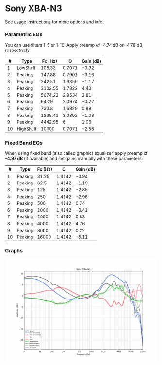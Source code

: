 # Sony XBA-N3
See [usage instructions](https://github.com/jaakkopasanen/AutoEq#usage) for more options and info.

### Parametric EQs
You can use filters 1-5 or 1-10. Apply preamp of -4.74 dB or -4.78 dB, respectively.

|   # | Type      |   Fc (Hz) |      Q |   Gain (dB) |
|-----|-----------|-----------|--------|-------------|
|   1 | LowShelf  |    105.33 | 0.7071 |       -0.92 |
|   2 | Peaking   |    147.88 | 0.7901 |       -3.16 |
|   3 | Peaking   |    242.51 | 1.9359 |       -1.17 |
|   4 | Peaking   |   3102.55 | 1.7822 |        4.43 |
|   5 | Peaking   |   5674.23 | 2.9534 |        3.81 |
|   6 | Peaking   |     64.29 | 2.0974 |       -0.27 |
|   7 | Peaking   |    733.8  | 1.6829 |        0.89 |
|   8 | Peaking   |   1235.41 | 3.0892 |       -1.08 |
|   9 | Peaking   |   4442.95 | 6      |        1.06 |
|  10 | HighShelf |  10000    | 0.7071 |       -2.56 |

### Fixed Band EQs
When using fixed band (also called graphic) equalizer, apply preamp of **-4.97 dB** (if available) and set gains manually with these parameters.

|   # | Type    |   Fc (Hz) |      Q |   Gain (dB) |
|-----|---------|-----------|--------|-------------|
|   1 | Peaking |     31.25 | 1.4142 |       -0.94 |
|   2 | Peaking |     62.5  | 1.4142 |       -1.19 |
|   3 | Peaking |    125    | 1.4142 |       -2.85 |
|   4 | Peaking |    250    | 1.4142 |       -2.96 |
|   5 | Peaking |    500    | 1.4142 |        0.74 |
|   6 | Peaking |   1000    | 1.4142 |       -0.41 |
|   7 | Peaking |   2000    | 1.4142 |        0.83 |
|   8 | Peaking |   4000    | 1.4142 |        4.76 |
|   9 | Peaking |   8000    | 1.4142 |        0.22 |
|  10 | Peaking |  16000    | 1.4142 |       -5.11 |

### Graphs
![](./Sony%20XBA-N3.png)
